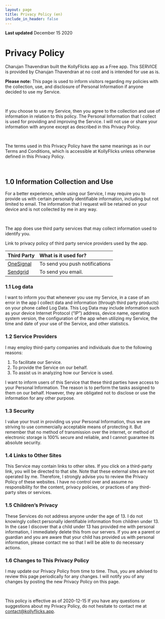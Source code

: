 ```yaml
---
layout: page
title: Privacy Policy (en)
include_in_header: false
---
```


**Last updated**
December 15 2020

# Privacy Policy

Charujan Thavendran built the KollyFlicks app as a Free app. This SERVICE is provided by Charujan Thavendran at no cost and is intended for use as is.

**Please note:**
This page is used to inform visitors regarding my policies with the collection, use, and disclosure of Personal Information if anyone decided to use my Service.

<br>

If you choose to use my Service, then you agree to the collection and use of information in relation to this policy. The Personal Information that I collect is used for providing and improving the Service. I will not use or share your information with anyone except as described in this Privacy Policy.

<br>

The terms used in this Privacy Policy have the same meanings as in our Terms and Conditions, which is accessible at KollyFlicks unless otherwise defined in this Privacy Policy.

<br>

## 1.0 Information Collection and Use

For a better experience, while using our Service, I may require you to provide us with certain personally identifiable information, including but not limited to email. The information that I request will be retained on your device and is not collected by me in any way.

<br>

The app does use third party services that may collect information used to identify you.

Link to privacy policy of third party service providers used by the app.

| Third Party                                                        | What is it used for?           |
| :----------------------------------------------------------------- | :----------------------------- |
| [OneSignal](https://onesignal.com/privacy_policy)                  | To send you push notifications |
| [Sendgrid](https://www.twilio.com/legal/privacy#sendgrid-services) | To send you email.             |

### 1.1 Log data

I want to inform you that whenever you use my Service, in a case of an error in the app I collect data and information (through third party products) on your phone called Log Data. This Log Data may include information such as your device Internet Protocol
(“IP”) address, device name, operating system version, the configuration of the app when utilizing my Service, the time and date of your use of the Service, and other statistics.

### 1.2 Service Providers

I may employ third-party companies and individuals due to the following reasons:

1. To facilitate our Service.
2. To provide the Service on our behalf.
3. To assist us in analyzing how our Service is used.

I want to inform users of this Service that these third parties have access to your Personal Information. The reason is to perform the tasks assigned to them on our behalf. However, they are obligated not to disclose or use the information for any other purpose.

### 1.3 Security

I value your trust in providing us your Personal Information, thus we are striving to use commercially acceptable means of protecting it. But remember that no method of transmission over the internet, or method of electronic storage is 100% secure and reliable, and I cannot guarantee its absolute security.

### 1.4 Links to Other Sites

This Service may contain links to other sites. If you click on a third-party link, you will be directed to that site. Note that these external sites are not operated by me. Therefore, I strongly advise you to review the Privacy Policy of these websites. I have no control over and assume no responsibility for the content, privacy policies, or practices of any third-party sites or services.

### 1.5 Children’s Privacy

These Services do not address anyone under the age of 13. I do not knowingly collect personally
identifiable information from children under 13. In the case I discover that a child under 13 has provided me with personal information, I immediately delete this from our servers. If you are a parent or guardian and you are aware that your child has provided us with personal information, please contact me so that I will be able to do necessary actions.

### 1.6 Changes to This Privacy Policy

I may update our Privacy Policy from time to time. Thus, you are advised to review this page periodically for any changes. I will notify you of any changes by posting the new Privacy Policy on this page.

<br>

This policy is effective as of 2020-12-15
If you have any questions or suggestions about my Privacy Policy, do not hesitate to contact me at contact@kollyflicks.app.
